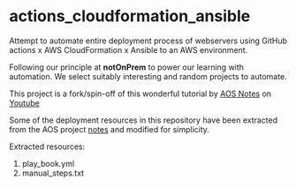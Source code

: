 # actions_cloudformation_ansible
Attempt to automate entire deployment process of webservers using GitHub actions x AWS CloudFormation x Ansible to an AWS environment.

Following our principle at **notOnPrem** to power our learning with automation. We select suitably interesting and random projects to automate.

This project is a fork/spin-off of this wonderful tutorial by [AOS Notes](https://www.aosnote.com/) on [Youtube](https://www.youtube.com/watch?v=Z6YGH0HVejE&list=LL&index=1&t=1535s&ab_channel=AOSNote)

Some of the deployment resources in this repository have been extracted from the AOS project [notes](https://github.com/azeezsalu/ansible-project-commands) and modified for simplicity.

Extracted resources:
1. play_book.yml
2. manual_steps.txt